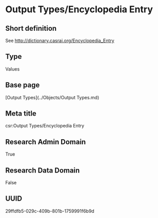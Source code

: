 # Output Types/Encyclopedia Entry
## Short definition
See http://dictionary.casrai.org/Encyclopedia_Entry
## Type
Values
## Base page
[Output Types](../Objects/Output Types.md)
## Meta title
csr:Output Types/Encyclopedia Entry
## Research Admin Domain
True
## Research Data Domain
False
## UUID
29ffdfb5-029c-409b-801b-1759991f6b9d
